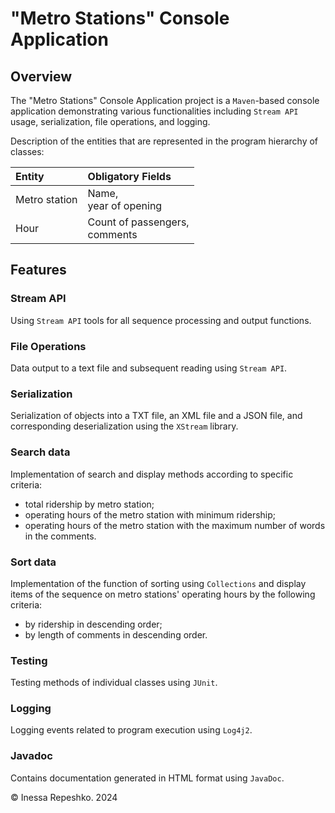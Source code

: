 # <a id="metro-station-console-application"></a> "Metro Stations" Console Application

## Overview

The "Metro Stations" Console Application project is a ```Maven```-based console application 
demonstrating various functionalities including ```Stream API``` usage, 
serialization, file operations, and logging. 

Description of the entities that are represented in the program hierarchy of classes:

| Entity        | Obligatory Fields                  |
|:--------------|:-----------------------------------|
| Metro station | Name, <br/>year of opening         |
| Hour          | Count of passengers, <br/>comments |


## <a id="metro-station-console-application-features"></a> Features

### Stream API
Using ```Stream API``` tools for all sequence processing and output functions.

### File Operations
Data output to a text file and subsequent reading using ```Stream API```. 

### Serialization
Serialization of objects into a TXT file, an XML file and a JSON file, 
and corresponding deserialization using the ```XStream``` library.

### Search data
Implementation of search and display methods according to specific criteria:
- total ridership by metro station;
- operating hours of the metro station with minimum ridership;
- operating hours of the metro station with the maximum number of words in the comments.

### Sort data
Implementation of the function of sorting using ```Collections``` and display items 
of the sequence on metro stations' operating hours by the following criteria:
- by ridership in descending order;
- by length of comments in descending order.

### Testing
Testing methods of individual classes using ```JUnit```.

### Logging
Logging events related to program execution using ```Log4j2```.

### Javadoc
Contains documentation generated in HTML format using ```JavaDoc```.

© Inessa Repeshko. 2024
